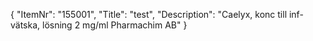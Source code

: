 {
  "ItemNr": "155001",
  "Title": "test",
  "Description": "Caelyx, konc till inf-vätska, lösning 2 mg/ml Pharmachim AB"
}
